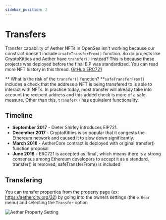 ```yaml
---
sidebar_position: 2
---
```


# Transfers

Transfer capability of Aether NFTs in OpenSea isn't working because our
constract doesn't include a `safeTransferFrom()` function. So do projects 
like CryptoKitties and Aether have `transfer()` instead? This is because 
these projects was deployed before the final EIP was standardized. 
You can read more NFT history in this thread. [GitHub ERC721](https://github.com/ethereum/eips/issues/721#issuecomment-342943495)

** What is the risk of the `transfer()` function? **`safeTransferFrom()` includes a check that the address a NFT is being
transfered to is able to interact with NFTs. In practice today, most 
transfer will already take into account the recipent address and this
added check is more of a safe measure. Other than this, `transfer()` has 
equivalent functionality. 


## Timeline
- **September 2017** - Dieter Shirley introduces EIP721.
- **December 2017** - CryptoKitties is so popular that it congests the Ethereum network and caused it to slow down significantly.
- **March 2018** - AetherCore contract is deployed with original transfer() function proposal
- **June 2018** - ERC721 is accepted as ‘final’, which means there is a strong consensus among Ethereum developers to accept it as a standard. transfer() is removed, safeTransferFrom() is included


## Transfering

You can transfer properties from the property page (ex: https://aethercity.org/32) by going into the owners settings (the `⚙ Gear` menu) and selecting the `Transfer` option

![Aether Property Setting](/img/aether-wiki-transfer.png)

